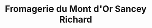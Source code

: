 ---
title: "Fromagerie du Mont d'Or Sancey Richard"
url: /metabief/fromagerie-du-mont-dor-sancey-richard/
shop: fromage
---